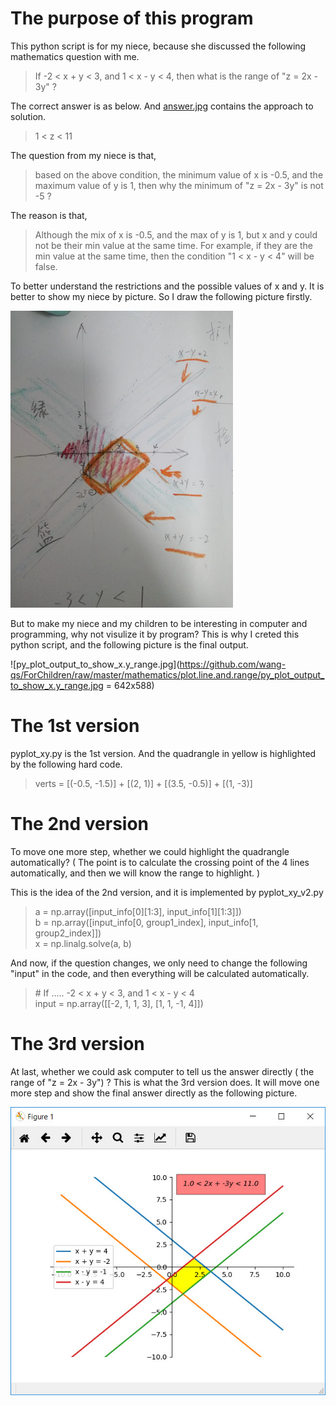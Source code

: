 # The purpose of this program

This python script is for my niece, because she discussed the following mathematics question with me. 
> If -2 < x + y < 3, and 1 < x - y < 4, 
> then what is the range of "z = 2x - 3y" ?

The correct answer is as below. And [answer.jpg](https://github.com/wang-qs/ForChildren/raw/master/mathematics/plot.line.and.range/answer.jpg) contains the approach to solution.
> 1 < z < 11

The question from my niece is that, 
>based on the above condition, the minimum value of x is -0.5, and the maximum value of y is 1, 
>then why the minimum of "z = 2x - 3y" is not -5 ?

The reason is that, 
> Although the mix of x is -0.5, and the max of y is 1, but x and y could not be their min value at the same time.
> For example, if they are the min value at the same time, then the condition "1 < x - y < 4" will be false.

To better understand the restrictions and the possible values of x and y. It is better to show my niece by picture. So I draw the following picture firstly. 

![manual_picture_to_show_x.y_range.jpg](https://github.com/wang-qs/ForChildren/raw/master/mathematics/plot.line.and.range/manual_picture_to_show_x.y_range.jpg)

But to make my niece and my children to be interesting in computer and programming, why not visulize it by program?  This is why I creted this python script, and the following picture is the final output.

![py_plot_output_to_show_x.y_range.jpg](https://github.com/wang-qs/ForChildren/raw/master/mathematics/plot.line.and.range/py_plot_output_to_show_x.y_range.jpg = 642x588)

# The 1st version

pyplot_xy.py is the 1st version. And the quadrangle in yellow is highlighted by the following hard code.

> verts = [(-0.5, -1.5)] +  [(2, 1)] +  [(3.5, -0.5)] +  [(1, -3)]

# The 2nd version

To move one more step, whether we could highlight the  quadrangle automatically? ( The point is to calculate the crossing point of the 4 lines automatically, and then we will know the range to highlight. )

This is the idea of the 2nd version, and it is implemented by pyplot_xy_v2.py

> a = np.array([input_info[0][1:3], input_info[1][1:3]]) <br />
> b = np.array([input_info[0, group1_index], input_info[1, group2_index]])<br />
> x = np.linalg.solve(a, b)<br />

And now, if the question changes, we only need to change the following "input" in the code, and then everything will be calculated automatically.

> \# If ..... -2 < x + y < 3, and 1 < x - y < 4 <br />
> input = np.array([[-2, 1, 1, 3], [1, 1, -1, 4]])

# The 3rd version

At last, whether we could ask computer to tell us the answer directly ( the range of "z = 2x - 3y") ? This is what the 3rd version does. It will move one more step and show the final answer directly as the following picture.

![final_output.jpg](https://github.com/wang-qs/ForChildren/raw/master/mathematics/plot.line.and.range/final_output.jpg)
